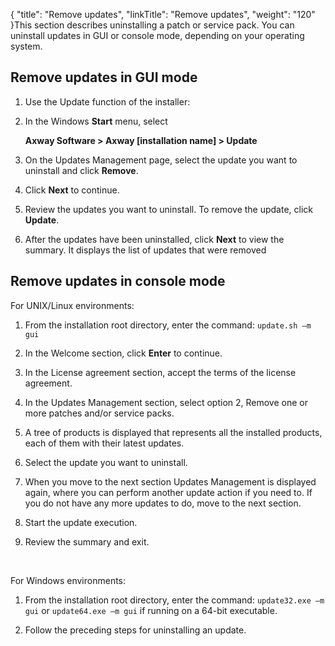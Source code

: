{
    "title": "Remove updates",
    "linkTitle": "Remove updates",
    "weight": "120"
}This section describes uninstalling a patch or service pack. You can uninstall updates in GUI or console mode, depending on your operating system.

## Remove updates in GUI mode

1.  Use the Update function of the installer:
2.  In the Windows **Start** menu, select
      
    **Axway Software > Axway \[installation name\] > Update**
3.  On the Updates Management page, select the update you want to uninstall and click **Remove**.
4.  Click **Next** to continue.
5.  Review the updates you want to uninstall. To remove the update, click **Update**.
6.  After the updates have been uninstalled, click **Next** to view the summary. It displays the list of updates that were removed

## Remove updates in console mode

For UNIX/Linux environments:

1.  From the installation root directory, enter the command: `update.sh –m gui`
2.  In the Welcome section, click **Enter** to continue.
3.  In the License agreement section, accept the terms of the license agreement.
4.  In the Updates Management section, select option 2, Remove one or more patches and/or service packs.
5.  A tree of products is displayed that represents all the installed products, each of them with their latest updates.
6.  Select the update you want to uninstall.
7.  When you move to the next section Updates Management is displayed again, where you can perform another update action if you need to. If you do not have any more updates to do, move to the next section.
8.  Start the update execution.
9.  Review the summary and exit.

 

For Windows environments:

1.  From the installation root directory, enter the command: `update32.exe –m gui` or `update64.exe –m gui` if running on a 64-bit executable.
2.  Follow the preceding steps for uninstalling an update.
